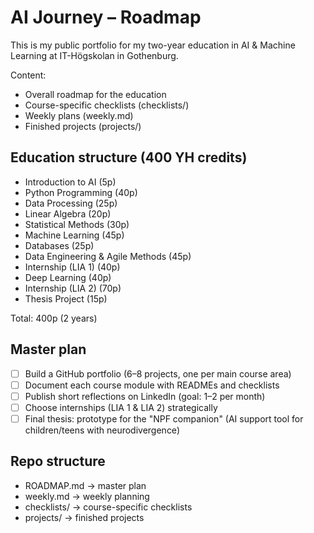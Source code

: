 # AI Journey – Roadmap

This is my public portfolio for my two-year education in AI & Machine Learning at IT-Högskolan in Gothenburg.

Content:
- Overall roadmap for the education
- Course-specific checklists (checklists/)
- Weekly plans (weekly.md)
- Finished projects (projects/)

## Education structure (400 YH credits)

- Introduction to AI (5p)
- Python Programming (40p)
- Data Processing (25p)
- Linear Algebra (20p)
- Statistical Methods (30p)
- Machine Learning (45p)
- Databases (25p)
- Data Engineering & Agile Methods (45p)
- Internship (LIA 1) (40p)
- Deep Learning (40p)
- Internship (LIA 2) (70p)
- Thesis Project (15p)

Total: 400p (2 years)

## Master plan
- [ ] Build a GitHub portfolio (6–8 projects, one per main course area)
- [ ] Document each course module with READMEs and checklists
- [ ] Publish short reflections on LinkedIn (goal: 1–2 per month)
- [ ] Choose internships (LIA 1 & LIA 2) strategically
- [ ] Final thesis: prototype for the "NPF companion" (AI support tool for children/teens with neurodivergence)

## Repo structure
- ROADMAP.md → master plan
- weekly.md → weekly planning
- checklists/ → course-specific checklists
- projects/ → finished projects
